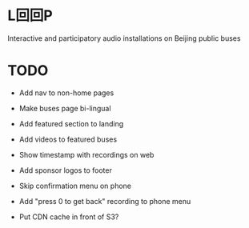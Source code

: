 L回回P
======

Interactive and participatory audio installations on Beijing public buses

TODO
====

- Add nav to non-home pages
- Make buses page bi-lingual
- Add featured section to landing
- Add videos to featured buses
- Show timestamp with recordings on web
- Add sponsor logos to footer
- Skip confirmation menu on phone
- Add "press 0 to get back" recording to phone menu

- Put CDN cache in front of S3?
